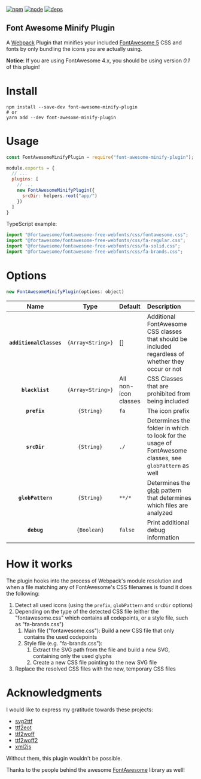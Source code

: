 [![npm][npm]][npm-url]
[![node][node]][node-url]
[![deps][deps]][deps-url]

Font Awesome Minify Plugin
--------------------------
A [Webpack](https://webpack.js.org/) Plugin that minifies your included [FontAwesome 5](http://fontawesome.com/) CSS and fonts by only bundling the icons you are actually using.

**Notice**: If you are using FontAwesome 4.x, you should be using version _0.1_ of this plugin!

# Install
```
npm install --save-dev font-awesome-minify-plugin
# or
yarn add --dev font-awesome-minify-plugin
```

# Usage
```javascript
const FontAwesomeMinifyPlugin = require("font-awesome-minify-plugin");

module.exports = {
  // ...
  plugins: [
    // ...
    new FontAwesomeMinifyPlugin({
      srcDir: helpers.root("app/")
    })
  ]
}
```

TypeScript example:

```typescript
import "@fortawesome/fontawesome-free-webfonts/css/fontawesome.css";
import "@fortawesome/fontawesome-free-webfonts/css/fa-regular.css";
import "@fortawesome/fontawesome-free-webfonts/css/fa-solid.css";
import "@fortawesome/fontawesome-free-webfonts/css/fa-brands.css";
```

# Options
```js
new FontAwesomeMinifyPlugin(options: object)
```

|Name                   |Type             |Default                      |Description                                                                                                |
|:--------------:       |:---------------:|:----------------------------|:----------------------------------------------------------------------------------------------------------|
|**`additionalClasses`**|`{Array<String>}`|[]                           |Additional FontAwesome CSS classes that should be included regardless of whether they occur or not         |
|**`blacklist`**        |`{Array<String>}`|All non-icon classes         |CSS Classes that are prohibited from being included                                                        |
|**`prefix`**           |`{String}`       |`fa`                         |The icon prefix                                                                                            |
|**`srcDir`**           |`{String}`       |`./`                         |Determines the folder in which to look for the usage of FontAwesome classes, see `globPattern` as well     |
|**`globPattern`**      |`{String}`       |`**/*`                       |Determines the [glob](https://github.com/isaacs/node-glob) pattern that determines which files are analyzed|
|**`debug`**            |`{Boolean}`      |`false`                      |Print additional debug information|

# How it works
The plugin hooks into the process of Webpack's module resolution and when a file matching any of FontAwesome's CSS filenames is found it does the following:

1. Detect all used icons (using the `prefix`, `globPattern` and `srcDir` options)
2. Depending on the type of the detected CSS file (either the "fontawesome.css" which contains all codepoints, or a style file, such as "fa-brands.css")
    1. Main file ("fontawesome.css"): Build a new CSS file that only contains the used codepoints
    2. Style file (e.g. "fa-brands.css"):
        1. Extract the SVG path from the file and build a new SVG, containing only the used glyphs
        2. Create a new CSS file pointing to the new SVG file
4. Replace the resolved CSS files with the new, temporary CSS files

# Acknowledgments
I would like to express my gratitude towards these projects:

- [svg2ttf](https://github.com/fontello/svg2ttf)
- [ttf2eot](https://github.com/fontello/ttf2eot)
- [ttf2woff](https://github.com/fontello/ttf2woff)
- [ttf2woff2](https://github.com/nfroidure/ttf2woff2)
- [xml2js](https://github.com/Leonidas-from-XIV/node-xml2js)

Without them, this plugin wouldn't be possible.

Thanks to the people behind the awesome [FontAwesome](http://fontawesome.io/) library as well!

[npm]: https://img.shields.io/npm/v/font-awesome-minify-plugin.svg
[npm-url]: https://npmjs.com/package/font-awesome-minify-plugin

[node]: https://img.shields.io/node/v/font-awesome-minify-plugin.svg
[node-url]: https://nodejs.org

[deps]: https://david-dm.org/dhardtke/font-awesome-minify-plugin.svg
[deps-url]: https://david-dm.org/dhardtke/font-awesome-minify-plugin
